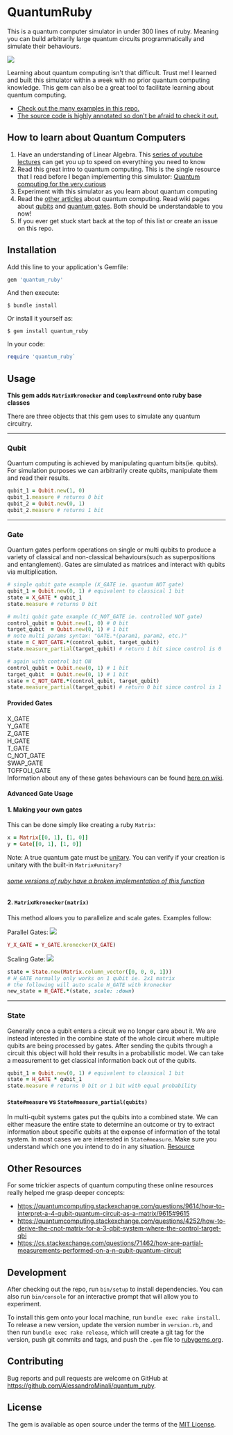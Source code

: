 # QuantumRuby

This is a quantum computer simulator in under 300 lines of ruby. Meaning you can build arbitrarily large quantum circuits programmatically and simulate their behaviours.

<img src="https://upload.wikimedia.org/wikipedia/commons/thumb/6/65/Qcircuit_CNOTfromSQRTSWAP.svg/1024px-Qcircuit_CNOTfromSQRTSWAP.svg.png" />

Learning about quantum computing isn't that difficult. Trust me! I learned and built this simulator within a week with no prior quantum computing knowledge. This gem can also be a great tool to facilitate learning about quantum computing.

- [Check out the many examples in this repo.](https://github.com/AlessandroMinali/quantum_ruby/tree/master/examples)  
- [The source code is highly annotated so don't be afraid to check it out.](https://github.com/AlessandroMinali/quantum_ruby/blob/master/lib/quantum_ruby.rb)

## How to learn about Quantum Computers
1. Have an understanding of Linear Algebra. This [series of youtube lectures](https://www.youtube.com/playlist?list=PLZHQObOWTQDPD3MizzM2xVFitgF8hE_ab) can get you up to speed on everything you need to know
2. Read this great intro to quantum computing. This is the single resource that I read before I began implementing this simulator: [Quantum computing for the very curious](https://quantum.country/qcvc)
3. Experiment with this simulator as you learn about quantum computing
4. Read the [other articles](https://quantum.country) about quantum computing. Read wiki pages about [qubits](https://en.wikipedia.org/wiki/Qubit) and [quantum gates](https://en.wikipedia.org/wiki/Quantum_logic_gate). Both should be understandable to you now!
5. If you ever get stuck start back at the top of this list or create an issue on this repo.

## Installation
Add this line to your application's Gemfile:
```ruby
gem 'quantum_ruby'
```

And then execute:

    $ bundle install

Or install it yourself as:

    $ gem install quantum_ruby
In your code:
```ruby
require 'quantum_ruby`
```

## Usage

**This gem adds `Matrix#kronecker` and `Complex#round` onto ruby base classes**

There are three objects that this gem uses to simulate any quantum circuitry.

---
### Qubit
Quantum computing is achieved by manipulating quantum bits(ie. qubits). For simulation purposes we can arbitrarily create qubits, manipulate them and read their results.

```ruby
qubit_1 = Qubit.new(1, 0)
qubit_1.measure # returns 0 bit
qubit_2 = Qubit.new(0, 1)
qubit_2.measure # returns 1 bit
```

---

### Gate
Quantum gates perform operations on single or multi qubits to produce a variety of classical and non-classical behaviours(such as superpositions and entanglement). Gates are simulated as matrices and interact with qubits via multiplication.

```ruby
# single qubit gate example (X_GATE ie. quantum NOT gate)
qubit_1 = Qubit.new(0, 1) # equivalent to classical 1 bit
state = X_GATE * qubit_1
state.measure # returns 0 bit

# multi qubit gate example (C_NOT_GATE ie. controlled NOT gate)
control_qubit = Qubit.new(1, 0) # 0 bit
target_qubit  = Qubit.new(0, 1) # 1 bit
# note multi params syntax: "GATE.*(param1, param2, etc.)"
state = C_NOT_GATE.*(control_qubit, target_qubit) 
state.measure_partial(target_qubit) # return 1 bit since control is 0

# again with control bit ON
control_qubit = Qubit.new(0, 1) # 1 bit
target_qubit  = Qubit.new(0, 1) # 1 bit
state = C_NOT_GATE.*(control_qubit, target_qubit) 
state.measure_partial(target_qubit) # return 0 bit since control is 1
```

#### Provided Gates
X_GATE  
Y_GATE  
Z_GATE  
H_GATE  
T_GATE  
C_NOT_GATE  
SWAP_GATE  
TOFFOLI_GATE  
Information about any of these gates behaviours can be found [here on wiki](https://en.wikipedia.org/wiki/Quantum_logic_gate).

#### Advanced Gate Usage

#### 1. Making your own gates
This can be done simply like creating a ruby `Matrix`:
```ruby
x = Matrix[[0, 1], [1, 0]]
y = Gate[[0, 1], [1, 0]]
```
Note: A true quantum gate must be [unitary](https://en.wikipedia.org/wiki/Unitary_matrix). You can verify if your creation is unitary with the built-in `Matrix#unitary?`
###### [some versions of ruby have a broken implementation of this function](https://github.com/ruby/matrix/pull/14)
#### 2. `Matrix#kronecker(matrix)`
This method allows you to parallelize and scale gates. Examples follow:

Parallel Gates:
<img src="https://upload.wikimedia.org/wikipedia/commons/d/d5/Parallel_quantum_logic_gates.png" />
```ruby
Y_X_GATE = Y_GATE.kronecker(X_GATE)
```

Scaling Gate:
<img src="https://upload.wikimedia.org/wikipedia/commons/d/d2/Shows_the_application_of_a_hadamard_gate_on_a_state_that_span_two_qubits.png" />
```ruby
state = State.new(Matrix.column_vector([0, 0, 0, 1]))
# H_GATE normally only works on 1 qubit ie. 2x1 matrix
# the following will auto scale H_GATE with kronecker
new_state = H_GATE.*(state, scale: :down)
```

---

### State

Generally once a qubit enters a circuit we no longer care about it. We are instead interested in the combine state of the whole circuit where multiple qubits are being processed by gates. After sending the qubits through a circuit this object will hold their results in a probabilistic model. We can take a measurement to get classical information back out of the qubits.

```ruby
qubit_1 = Qubit.new(0, 1) # equivalent to classical 1 bit
state = H_GATE * qubit_1
state.measure # returns 0 bit or 1 bit with equal probability
```

#### `State#measure` vs `State#measure_partial(qubits)`
In multi-qubit systems gates put the qubits into a combined state. We can either measure the entire state to determine an outcome or try to extract information about specific qubits at the expense of information of the total system. In most cases we are interested in `State#measure`. Make sure you understand which one you intend to do in any situation. [Resource](https://quantum.country/teleportation#background_partial_measurement)

## Other Resources
For some trickier aspects of quantum computing these online resources really helped me grasp deeper concepts:
- https://quantumcomputing.stackexchange.com/questions/9614/how-to-interpret-a-4-qubit-quantum-circuit-as-a-matrix/9615#9615
- https://quantumcomputing.stackexchange.com/questions/4252/how-to-derive-the-cnot-matrix-for-a-3-qbit-system-where-the-control-target-qbi
- https://cs.stackexchange.com/questions/71462/how-are-partial-measurements-performed-on-a-n-qubit-quantum-circuit

## Development

After checking out the repo, run `bin/setup` to install dependencies. You can also run `bin/console` for an interactive prompt that will allow you to experiment.

To install this gem onto your local machine, run `bundle exec rake install`. To release a new version, update the version number in `version.rb`, and then run `bundle exec rake release`, which will create a git tag for the version, push git commits and tags, and push the `.gem` file to [rubygems.org](https://rubygems.org).

## Contributing

Bug reports and pull requests are welcome on GitHub at https://github.com/AlessandroMinali/quantum_ruby.

## License

The gem is available as open source under the terms of the [MIT License](https://opensource.org/licenses/MIT).
